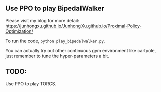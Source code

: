 ## Use PPO to play BipedalWalker


Please visit my blog for more detail: https://junhongxu.github.io/JunhongXu.github.io/Proximal-Policy-Optimization/

To run the code, ```python play_bipedalwalker.py```.

You can actually try out other continuous gym environment like cartpole, just
remember to tune the hyper-parameters a bit.

## TODO:

Use PPO to play TORCS.
